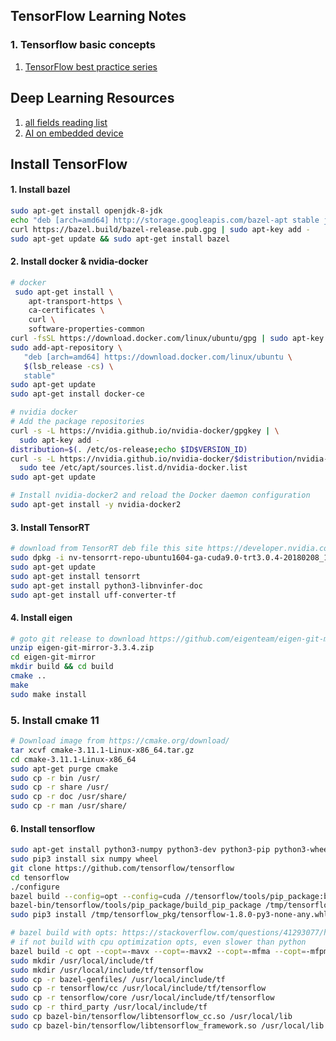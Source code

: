 ## TensorFlow Learning Notes
### 1. Tensorflow basic concepts
1. [TensorFlow best practice series](https://blog.metaflow.fr/tensorflow-a-primer-4b3fa0978be3#.am2c248ex)

## Deep Learning Resources
1. [all fields reading list](https://github.com/handong1587/handong1587.github.io/tree/master/_posts/deep_learning)
2. [AI on embedded device](https://github.com/ysh329/awesome-embedded-ai)

## Install TensorFlow
#### 1. Install bazel
```bash
sudo apt-get install openjdk-8-jdk
echo "deb [arch=amd64] http://storage.googleapis.com/bazel-apt stable jdk1.8" | sudo tee /etc/apt/sources.list.d/bazel.list
curl https://bazel.build/bazel-release.pub.gpg | sudo apt-key add -
sudo apt-get update && sudo apt-get install bazel
```

#### 2. Install docker & nvidia-docker
```bash
# docker
 sudo apt-get install \
    apt-transport-https \
    ca-certificates \
    curl \
    software-properties-common
curl -fsSL https://download.docker.com/linux/ubuntu/gpg | sudo apt-key add -
sudo add-apt-repository \
   "deb [arch=amd64] https://download.docker.com/linux/ubuntu \
   $(lsb_release -cs) \
   stable"
sudo apt-get update
sudo apt-get install docker-ce

# nvidia docker
# Add the package repositories
curl -s -L https://nvidia.github.io/nvidia-docker/gpgkey | \
  sudo apt-key add -
distribution=$(. /etc/os-release;echo $ID$VERSION_ID)
curl -s -L https://nvidia.github.io/nvidia-docker/$distribution/nvidia-docker.list | \
  sudo tee /etc/apt/sources.list.d/nvidia-docker.list
sudo apt-get update

# Install nvidia-docker2 and reload the Docker daemon configuration
sudo apt-get install -y nvidia-docker2
```

#### 3. Install TensorRT
```bash
# download from TensorRT deb file this site https://developer.nvidia.com/nvidia-tensorrt-download
sudo dpkg -i nv-tensorrt-repo-ubuntu1604-ga-cuda9.0-trt3.0.4-20180208_1-1_amd64.deb
sudo apt-get update
sudo apt-get install tensorrt
sudo apt-get install python3-libnvinfer-doc
sudo apt-get install uff-converter-tf
```
#### 4. Install eigen
```bash
# goto git release to download https://github.com/eigenteam/eigen-git-mirror/releases/tag/3.3.4/
unzip eigen-git-mirror-3.3.4.zip
cd eigen-git-mirror
mkdir build && cd build
cmake ..
make
sudo make install
```
### 5. Install cmake 11
```bash
# Download image from https://cmake.org/download/
tar xcvf cmake-3.11.1-Linux-x86_64.tar.gz
cd cmake-3.11.1-Linux-x86_64
sudo apt-get purge cmake
sudo cp -r bin /usr/
sudo cp -r share /usr/
sudo cp -r doc /usr/share/
sudo cp -r man /usr/share/
```
#### 6. Install tensorflow
```bash
sudo apt-get install python3-numpy python3-dev python3-pip python3-wheel
sudo pip3 install six numpy wheel
git clone https://github.com/tensorflow/tensorflow
cd tensorflow
./configure
bazel build --config=opt --config=cuda //tensorflow/tools/pip_package:build_pip_package
bazel-bin/tensorflow/tools/pip_package/build_pip_package /tmp/tensorflow_pkg
sudo pip3 install /tmp/tensorflow_pkg/tensorflow-1.8.0-py3-none-any.whl

# bazel build with opts: https://stackoverflow.com/questions/41293077/how-to-compile-tensorflow-with-sse4-2-and-avx-instructions
# if not build with cpu optimization opts, even slower than python
bazel build -c opt --copt=-mavx --copt=-mavx2 --copt=-mfma --copt=-mfpmath=both --copt=-msse4.2 //tensorflow:libtensorflow_cc.so
sudo mkdir /usr/local/include/tf
sudo mkdir /usr/local/include/tf/tensorflow
sudo cp -r bazel-genfiles/ /usr/local/include/tf
sudo cp -r tensorflow/cc /usr/local/include/tf/tensorflow
sudo cp -r tensorflow/core /usr/local/include/tf/tensorflow
sudo cp -r third_party /usr/local/include/tf
sudo cp bazel-bin/tensorflow/libtensorflow_cc.so /usr/local/lib
sudo cp bazel-bin/tensorflow/libtensorflow_framework.so /usr/local/lib
```

